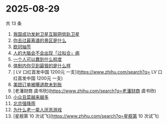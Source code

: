 # 2025-08-29

共 13 条

<!-- BEGIN -->
<!-- 最后更新时间 Fri Aug 29 2025 10:19:07 GMT+0800 (China Standard Time) -->

1. [我国成功发射卫星互联网低轨卫星](https://www.zhihu.com/search?q=我国成功发射卫星互联网低轨卫星)
1. [你去过最离谱的景区是什么](https://www.zhihu.com/search?q=你去过最离谱的景区是什么)
1. [欧冠抽签](https://www.zhihu.com/search?q=欧冠抽签)
1. [人的大脑会不会出现「过拟合」病](https://www.zhihu.com/search?q=人的大脑会不会出现「过拟合」病)
1. [一个人可以蠢到什么程度](https://www.zhihu.com/search?q=一个人可以蠢到什么程度)
1. [体制内你见到最狠的是什么样](https://www.zhihu.com/search?q=体制内你见到最狠的是什么样)
1. [ LV 口红首发中国 1200元 一支](https://www.zhihu.com/search?q= LV
   口红首发中国 1200元 一支)
1. [美团订单被曝退款未到账](https://www.zhihu.com/search?q=美团订单被曝退款未到账)
1. [老潘财商 虞书欣](https://www.zhihu.com/search?q=老潘财商 虞书欣)
1. [小众丑菜越来越多](https://www.zhihu.com/search?q=小众丑菜越来越多)
1. [北京强降雨](https://www.zhihu.com/search?q=北京强降雨)
1. [为什么老一辈人厌恶游戏](https://www.zhihu.com/search?q=为什么老一辈人厌恶游戏)
1. [星舰第 10 次试飞](https://www.zhihu.com/search?q=星舰第 10 次试飞)

<!-- END -->
